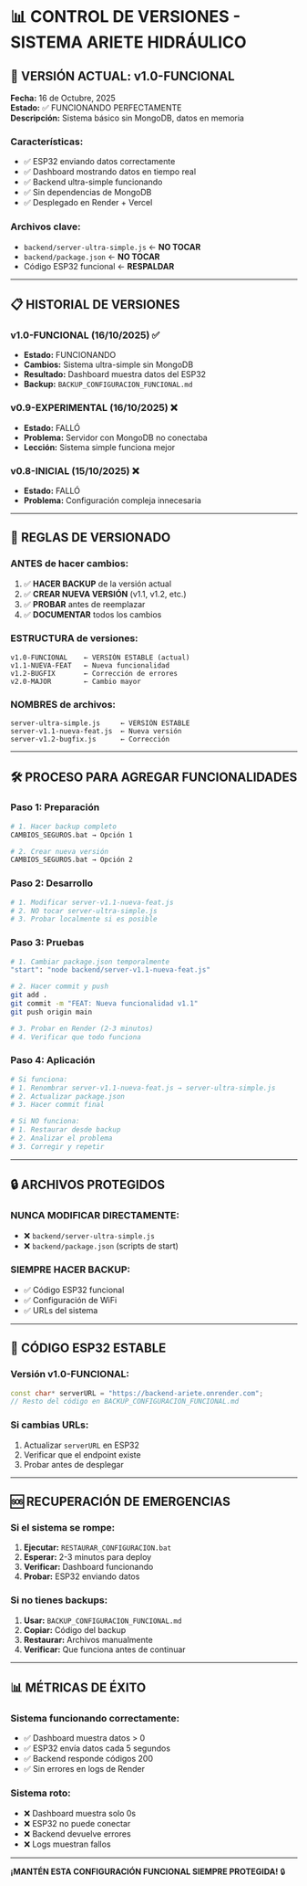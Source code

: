# 📊 CONTROL DE VERSIONES - SISTEMA ARIETE HIDRÁULICO

## 🎯 VERSIÓN ACTUAL: v1.0-FUNCIONAL

**Fecha:** 16 de Octubre, 2025  
**Estado:** ✅ FUNCIONANDO PERFECTAMENTE  
**Descripción:** Sistema básico sin MongoDB, datos en memoria  

### **Características:**
- ✅ ESP32 enviando datos correctamente
- ✅ Dashboard mostrando datos en tiempo real
- ✅ Backend ultra-simple funcionando
- ✅ Sin dependencias de MongoDB
- ✅ Desplegado en Render + Vercel

### **Archivos clave:**
- `backend/server-ultra-simple.js` ← **NO TOCAR**
- `backend/package.json` ← **NO TOCAR**
- Código ESP32 funcional ← **RESPALDAR**

---

## 📋 HISTORIAL DE VERSIONES

### **v1.0-FUNCIONAL** (16/10/2025) ✅
- **Estado:** FUNCIONANDO
- **Cambios:** Sistema ultra-simple sin MongoDB
- **Resultado:** Dashboard muestra datos del ESP32
- **Backup:** `BACKUP_CONFIGURACION_FUNCIONAL.md`

### **v0.9-EXPERIMENTAL** (16/10/2025) ❌
- **Estado:** FALLÓ
- **Problema:** Servidor con MongoDB no conectaba
- **Lección:** Sistema simple funciona mejor

### **v0.8-INICIAL** (15/10/2025) ❌
- **Estado:** FALLÓ
- **Problema:** Configuración compleja innecesaria

---

## 🚨 REGLAS DE VERSIONADO

### **ANTES de hacer cambios:**
1. ✅ **HACER BACKUP** de la versión actual
2. ✅ **CREAR NUEVA VERSIÓN** (v1.1, v1.2, etc.)
3. ✅ **PROBAR** antes de reemplazar
4. ✅ **DOCUMENTAR** todos los cambios

### **ESTRUCTURA de versiones:**
```
v1.0-FUNCIONAL    ← VERSIÓN ESTABLE (actual)
v1.1-NUEVA-FEAT   ← Nueva funcionalidad
v1.2-BUGFIX       ← Corrección de errores
v2.0-MAJOR        ← Cambio mayor
```

### **NOMBRES de archivos:**
```
server-ultra-simple.js     ← VERSIÓN ESTABLE
server-v1.1-nueva-feat.js  ← Nueva versión
server-v1.2-bugfix.js      ← Corrección
```

---

## 🛠️ PROCESO PARA AGREGAR FUNCIONALIDADES

### **Paso 1: Preparación**
```bash
# 1. Hacer backup completo
CAMBIOS_SEGUROS.bat → Opción 1

# 2. Crear nueva versión
CAMBIOS_SEGUROS.bat → Opción 2
```

### **Paso 2: Desarrollo**
```bash
# 1. Modificar server-v1.1-nueva-feat.js
# 2. NO tocar server-ultra-simple.js
# 3. Probar localmente si es posible
```

### **Paso 3: Pruebas**
```bash
# 1. Cambiar package.json temporalmente
"start": "node backend/server-v1.1-nueva-feat.js"

# 2. Hacer commit y push
git add .
git commit -m "FEAT: Nueva funcionalidad v1.1"
git push origin main

# 3. Probar en Render (2-3 minutos)
# 4. Verificar que todo funciona
```

### **Paso 4: Aplicación**
```bash
# Si funciona:
# 1. Renombrar server-v1.1-nueva-feat.js → server-ultra-simple.js
# 2. Actualizar package.json
# 3. Hacer commit final

# Si NO funciona:
# 1. Restaurar desde backup
# 2. Analizar el problema
# 3. Corregir y repetir
```

---

## 🔒 ARCHIVOS PROTEGIDOS

### **NUNCA MODIFICAR DIRECTAMENTE:**
- ❌ `backend/server-ultra-simple.js`
- ❌ `backend/package.json` (scripts de start)

### **SIEMPRE HACER BACKUP:**
- ✅ Código ESP32 funcional
- ✅ Configuración de WiFi
- ✅ URLs del sistema

---

## 📱 CÓDIGO ESP32 ESTABLE

### **Versión v1.0-FUNCIONAL:**
```cpp
const char* serverURL = "https://backend-ariete.onrender.com";
// Resto del código en BACKUP_CONFIGURACION_FUNCIONAL.md
```

### **Si cambias URLs:**
1. Actualizar `serverURL` en ESP32
2. Verificar que el endpoint existe
3. Probar antes de desplegar

---

## 🆘 RECUPERACIÓN DE EMERGENCIAS

### **Si el sistema se rompe:**
1. **Ejecutar:** `RESTAURAR_CONFIGURACION.bat`
2. **Esperar:** 2-3 minutos para deploy
3. **Verificar:** Dashboard funcionando
4. **Probar:** ESP32 enviando datos

### **Si no tienes backups:**
1. **Usar:** `BACKUP_CONFIGURACION_FUNCIONAL.md`
2. **Copiar:** Código del backup
3. **Restaurar:** Archivos manualmente
4. **Verificar:** Que funciona antes de continuar

---

## 📊 MÉTRICAS DE ÉXITO

### **Sistema funcionando correctamente:**
- ✅ Dashboard muestra datos > 0
- ✅ ESP32 envía datos cada 5 segundos
- ✅ Backend responde códigos 200
- ✅ Sin errores en logs de Render

### **Sistema roto:**
- ❌ Dashboard muestra solo 0s
- ❌ ESP32 no puede conectar
- ❌ Backend devuelve errores
- ❌ Logs muestran fallos

---

**¡MANTÉN ESTA CONFIGURACIÓN FUNCIONAL SIEMPRE PROTEGIDA!** 🔒




